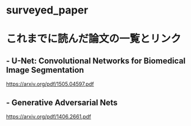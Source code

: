 # surveyed_paper

# これまでに読んだ論文の一覧とリンク

## - U-Net: Convolutional Networks for Biomedical Image Segmentation
https://arxiv.org/pdf/1505.04597.pdf

## - Generative Adversarial Nets
https://arxiv.org/pdf/1406.2661.pdf
